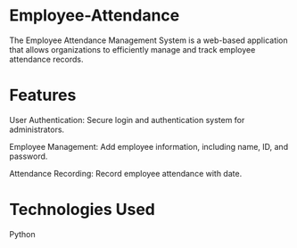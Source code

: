 # Employee-Attendance
The Employee Attendance Management System is a web-based application that allows organizations to efficiently manage and track employee attendance records.
# Features
User Authentication: Secure login and authentication system for administrators.

Employee Management: Add employee information, including name, ID, and password.

Attendance Recording: Record employee attendance with date.
# Technologies Used
Python
